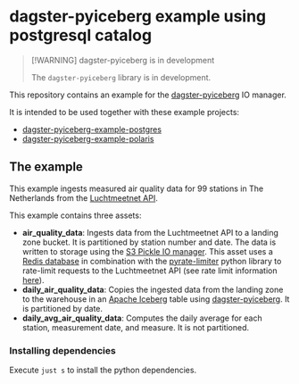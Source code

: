 # dagster-pyiceberg example using postgresql catalog

> [!WARNING] dagster-pyiceberg is in development
>
> The `dagster-pyiceberg` library is in development.

This repository contains an example for the [dagster-pyiceberg](https://jasperhg90.github.io/dagster-pyiceberg/) IO manager.

It is intended to be used together with these example projects:

- [dagster-pyiceberg-example-postgres](https://github.com/JasperHG90/dagster-pyiceberg-example-postgres)
- [dagster-pyiceberg-example-polaris](https://github.com/JasperHG90/dagster-pyiceberg-example-polaris)

## The example

This example ingests measured air quality data for 99 stations in The Netherlands from the [Luchtmeetnet API](https://api-docs.luchtmeetnet.nl/).

This example contains three assets:

- **air_quality_data**: Ingests data from the Luchtmeetnet API to a landing zone bucket. It is partitioned by station number and date. The data is written to storage using the [S3 Pickle IO manager](https://docs.dagster.io/_apidocs/libraries/dagster-aws#dagster_aws.s3.S3PickleIOManager). This asset uses a [Redis database](https://redis.io/) in combination with the [pyrate-limiter](https://pypi.org/project/pyrate-limiter/) python library to rate-limit requests to the Luchtmeetnet API (see rate limit information [here](https://api-docs.luchtmeetnet.nl/)).
- **daily_air_quality_data**: Copies the ingested data from the landing zone to the warehouse in an [Apache Iceberg](https://iceberg.apache.org/) table using [dagster-pyiceberg](https://github.com/JasperHG90/dagster-pyiceberg). It is partitioned by date.
- **daily_avg_air_quality_data**: Computes the daily average for each station, measurement date, and measure. It is not partitioned.

### Installing dependencies

Execute `just s` to install the python dependencies.
